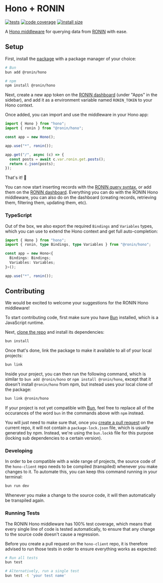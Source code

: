 # Hono + RONIN

[![tests](https://img.shields.io/github/actions/workflow/status/ronin-co/hono-client/validate.yml?label=tests)](https://github.com/ronin-co/hono-client/actions/workflows/validate.yml)
[![code coverage](https://img.shields.io/codecov/c/github/ronin-co/hono-client)](https://codecov.io/github/ronin-co/hono-client)
[![install size](https://packagephobia.com/badge?p=@ronin/hono)](https://packagephobia.com/result?p=@ronin/hono)

A [Hono middleware](https://hono.dev/guides/middleware) for querying data from [RONIN](https://ronin.co) with ease.

## Setup

First, install the [package](https://www.npmjs.com/package/@ronin/hono) with a package manager of your choice:

```bash
# Bun
bun add @ronin/hono

# npm
npm install @ronin/hono
```

Next, create a new app token on the [RONIN dashboard](http://ronin.co) (under "Apps" in the sidebar), and add it as a environment variable named `RONIN_TOKEN` to your Hono context.

Once added, you can import and use the middleware in your Hono app:

```typescript
import { Hono } from "hono";
import { ronin } from "@ronin/hono";

const app = new Hono();

app.use("*", ronin());

app.get("/", async (c) => {
  const posts = await c.var.ronin.get.posts();
  return c.json(posts);
});
```

That's it! 🎉

You can now start inserting records with the [RONIN query syntax](https://ronin.co/docs/queries), or add them on the [RONIN dashboard](http://ronin.co). Everything you can do with the RONIN Hono middleware, you can also do on the dashboard (creating records, retrieving them, filtering them, updating them, etc).

### TypeScript

Out of the box, we also export the required `Bindings` and `Variables` types, which you can use to extend the Hono context and get full auto-completion:

```ts
import { Hono } from "hono";
import { ronin, type Bindings, type Variables } from "@ronin/hono";

const app = new Hono<{
  Bindings: Bindings;
  Variables: Variables;
}>();

app.use("*", ronin());
```

## Contributing

We would be excited to welcome your suggestions for the RONIN Hono middleware!

To start contributing code, first make sure you have [Bun](https://bun.sh) installed, which is a JavaScript runtime.

Next, [clone the repo](https://docs.github.com/en/repositories/creating-and-managing-repositories/cloning-a-repository) and install its dependencies:

```bash
bun install
```

Once that's done, link the package to make it available to all of your local projects:

```bash
bun link
```

Inside your project, you can then run the following command, which is similar to `bun add @ronin/hono` or `npm install @ronin/hono`, except that it doesn't install `@ronin/hono` from npm, but instead uses your local clone of the package:

```bash
bun link @ronin/hono
```

If your project is not yet compatible with [Bun](https://bun.sh), feel free to replace all of the occurances of the word `bun` in the commands above with `npm` instead.

You will just need to make sure that, once you [create a pull request](https://docs.github.com/en/pull-requests/collaborating-with-pull-requests/proposing-changes-to-your-work-with-pull-requests/creating-a-pull-request#creating-the-pull-request) on the current repo, it will not contain a `package-lock.json` file, which is usually generated by npm. Instead, we're using the `bun.lockb` file for this purpose (locking sub dependencies to a certain version).

### Developing

In order to be compatible with a wide range of projects, the source code of the `hono-client` repo needs to be compiled (transpiled) whenever you make changes to it. To automate this, you can keep this command running in your terminal:

```bash
bun run dev
```

Whenever you make a change to the source code, it will then automatically be transpiled again.

### Running Tests

The RONIN Hono middleware has 100% test coverage, which means that every single line of code is tested automatically, to ensure that any change to the source code doesn't cause a regression.

Before you create a pull request on the `hono-client` repo, it is therefore advised to run those tests in order to ensure everything works as expected:

```bash
# Run all tests
bun test

# Alternatively, run a single test
bun test -t 'your test name'
```